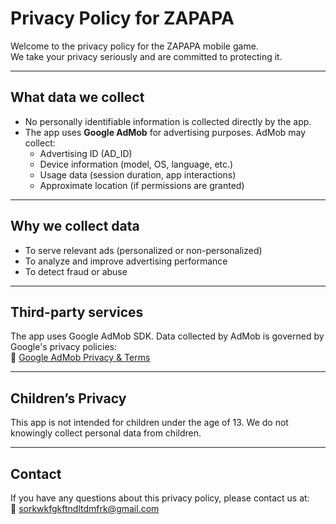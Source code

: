 # Privacy Policy for ZAPAPA

Welcome to the privacy policy for the ZAPAPA mobile game.  
We take your privacy seriously and are committed to protecting it.

---

## What data we collect

- No personally identifiable information is collected directly by the app.
- The app uses **Google AdMob** for advertising purposes. AdMob may collect:
  - Advertising ID (AD_ID)
  - Device information (model, OS, language, etc.)
  - Usage data (session duration, app interactions)
  - Approximate location (if permissions are granted)

---

## Why we collect data

- To serve relevant ads (personalized or non-personalized)
- To analyze and improve advertising performance
- To detect fraud or abuse

---

## Third-party services

The app uses Google AdMob SDK. Data collected by AdMob is governed by Google's privacy policies:  
🔗 [Google AdMob Privacy & Terms](https://policies.google.com/technologies/ads)

---

## Children’s Privacy

This app is not intended for children under the age of 13. We do not knowingly collect personal data from children.

---

## Contact

If you have any questions about this privacy policy, please contact us at:  
📧 sorkwkfgkftndltdmfrk@gmail.com

